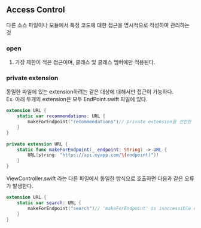 ## Access Control  
다른 소스 파일이나 모듈에서 특정 코드에 대한 접근을 명시적으로 작성하여 관리하는 것  

  
### open  
1. 가장 제한이 적은 접근이며, 클래스 및 클래스 멤버에만 적용된다.  
  
### private extension  
동일한 파일에 있는 extension하려는 같은 대상에 대해서만 접근이 가능하다.  
Ex. 아래 두개의 extension은 모두 EndPoint.swift 파일에 있다.  

``` swift
extension URL {  
    static var recommendations: URL {  
        makeForEndpoint("recommendations")// private extension을 선언한 동일한 대상과 동일한 파일에 있기 때문에 호출이 가능하다.  
    }  
}  
  
private extension URL {  
    static func makeForEndpoint(_ endpoint: String) -> URL {  
        URL(string: "https://api.myapp.com/\(endpoint)")!  
    }  
}  
```
  
ViewController.swift 라는 다른 파일에서 동일한 방식으로 호출하면 다음과 같은 오류가 발생한다.  
  
``` swift
extension URL {  
    static var search: URL {  
        makeForEndpoint("search")// 'makeForEndpoint' is inaccessible due to 'fileprivate' protection level  
    }  
}  
```